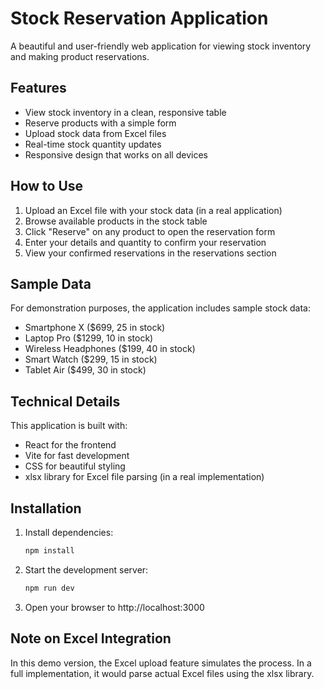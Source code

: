 # Stock Reservation Application

A beautiful and user-friendly web application for viewing stock inventory and making product reservations.

## Features

- View stock inventory in a clean, responsive table
- Reserve products with a simple form
- Upload stock data from Excel files
- Real-time stock quantity updates
- Responsive design that works on all devices

## How to Use

1. Upload an Excel file with your stock data (in a real application)
2. Browse available products in the stock table
3. Click "Reserve" on any product to open the reservation form
4. Enter your details and quantity to confirm your reservation
5. View your confirmed reservations in the reservations section

## Sample Data

For demonstration purposes, the application includes sample stock data:
- Smartphone X ($699, 25 in stock)
- Laptop Pro ($1299, 10 in stock)
- Wireless Headphones ($199, 40 in stock)
- Smart Watch ($299, 15 in stock)
- Tablet Air ($499, 30 in stock)

## Technical Details

This application is built with:
- React for the frontend
- Vite for fast development
- CSS for beautiful styling
- xlsx library for Excel file parsing (in a real implementation)

## Installation

1. Install dependencies:
   ```bash
   npm install
   ```

2. Start the development server:
   ```bash
   npm run dev
   ```

3. Open your browser to http://localhost:3000

## Note on Excel Integration

In this demo version, the Excel upload feature simulates the process. In a full implementation, it would parse actual Excel files using the xlsx library.